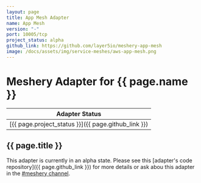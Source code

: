 ```yaml
---
layout: page
title: App Mesh Adapter
name: App Mesh
version: "-"
port: 10005/tcp
project_status: alpha
github_link: https://github.com/layer5io/meshery-app-mesh
image: /docs/assets/img/service-meshes/aws-app-mesh.png
---
```

# Meshery Adapter for {{ page.name }}

| Adapter Status |
| :------------: |
| [{{ page.project_status }}]({{ page.github_link }})|

## {{ page.title }}
This adapter is currently in an alpha state. Please see this [adapter's code repository]({{ page.github_link }}) for more details or ask abou this adapter in the [#meshery channel](https://layer5io.slack.com/archives/CFGG6U10E_).